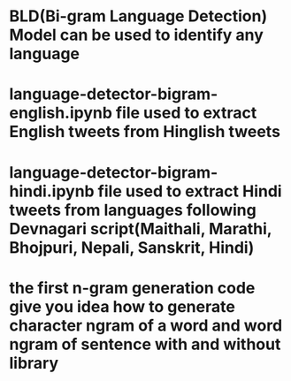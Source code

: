 # BLD(Bi-gram Language Detection) Model can be used to identify any language
# language-detector-bigram-english.ipynb file used to extract English tweets from Hinglish tweets
# language-detector-bigram-hindi.ipynb file used to extract Hindi tweets from languages following Devnagari script(Maithali, Marathi, Bhojpuri, Nepali, Sanskrit, Hindi)
# the first n-gram generation code give you idea how to generate character ngram of a word and word ngram of sentence with and without library
